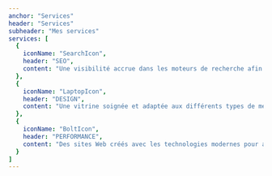 ```yaml
---
anchor: "Services"
header: "Services"
subheader: "Mes services"
services: [
  {
    iconName: "SearchIcon",
    header: "SEO",
    content: "Une visibilité accrue dans les moteurs de recherche afin de faire découvrir votre activité au plus grand nombre."
  },
  {
    iconName: "LaptopIcon",
    header: "DESIGN",
    content: "Une vitrine soignée et adaptée aux différents types de média (smartphone, tablette, ordinateur)."
  },
  {
    iconName: "BoltIcon",
    header: "PERFORMANCE",
    content: "Des sites Web créés avec les technologies modernes pour assurer un chargement rapide sur chaque page."
  }
]
---
```

